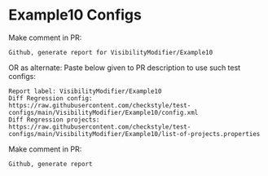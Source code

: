 # Example10 Configs
Make comment in PR:
```
Github, generate report for VisibilityModifier/Example10
```
OR as alternate:
Paste below given to PR description to use such test configs:
```
Report label: VisibilityModifier/Example10
Diff Regression config: https://raw.githubusercontent.com/checkstyle/test-configs/main/VisibilityModifier/Example10/config.xml
Diff Regression projects: https://raw.githubusercontent.com/checkstyle/test-configs/main/VisibilityModifier/Example10/list-of-projects.properties
```
Make comment in PR:
```
Github, generate report
```
